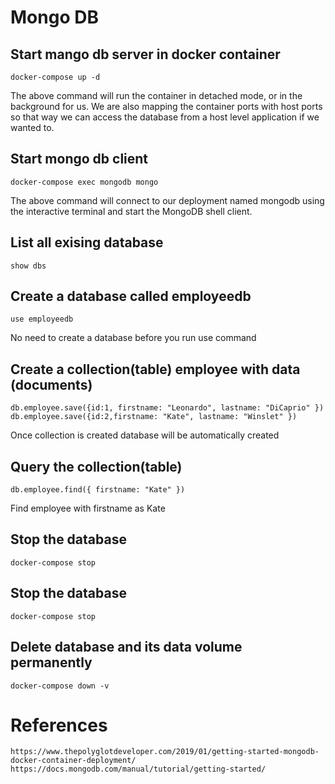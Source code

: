 # Mongo DB
## Start mango db server in docker container
    docker-compose up -d
The above command will run the container in detached mode, or in the background for us. We are also mapping the container ports with host ports so that way we can access the database from a host level application if we wanted to.
## Start mongo db client
    docker-compose exec mongodb mongo
The above command will connect to our deployment named mongodb using the interactive terminal and start the MongoDB shell client.
## List all exising database
    show dbs
## Create a database called employeedb
    use employeedb
No need to create a database before you run use command
## Create a collection(table) employee with data (documents)
    db.employee.save({id:1, firstname: "Leonardo", lastname: "DiCaprio" })
    db.employee.save({id:2,firstname: "Kate", lastname: "Winslet" })
Once collection is created database will be automatically created
## Query the collection(table)
    db.employee.find({ firstname: "Kate" })
Find employee with firstname as Kate
## Stop the database
    docker-compose stop
## Stop the database
    docker-compose stop
## Delete database and its data volume permanently
    docker-compose down -v
# References
    https://www.thepolyglotdeveloper.com/2019/01/getting-started-mongodb-docker-container-deployment/
    https://docs.mongodb.com/manual/tutorial/getting-started/
